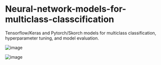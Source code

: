 # Neural-network-models-for-multiclass-classcification
Tensorflow/Keras and Pytorch/Skorch models for multiclass classification, hyperparameter tuning, and model evaluation.

![image](https://github.com/hanfei1986/Neural-network-models-for-multiclass-classcification/assets/59255164/bac7efb8-d64f-4c7f-a63b-6b4034f742ea)

![image](https://github.com/hanfei1986/Neural-network-for-multiclass-classcification/assets/59255164/bbec1f04-514d-422a-b60b-fa361867d9fb)


